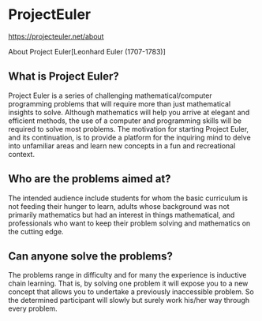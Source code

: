 # ProjectEuler
https://projecteuler.net/about

About Project Euler[Leonhard Euler (1707-1783)]

What is Project Euler?
--------------------
Project Euler is a series of challenging mathematical/computer programming problems that will require more than just mathematical insights to solve. Although mathematics will help you arrive at elegant and efficient methods, the use of a computer and programming skills will be required to solve most problems.
The motivation for starting Project Euler, and its continuation, is to provide a platform for the inquiring mind to delve into unfamiliar areas and learn new concepts in a fun and recreational context.

Who are the problems aimed at?
-----------------------------
The intended audience include students for whom the basic curriculum is not feeding their hunger to learn, adults whose background was not primarily mathematics but had an interest in things mathematical, and professionals who want to keep their problem solving and mathematics on the cutting edge.

Can anyone solve the problems?
----------------------------
The problems range in difficulty and for many the experience is inductive chain learning. That is, by solving one problem it will expose you to a new concept that allows you to undertake a previously inaccessible problem. So the determined participant will slowly but surely work his/her way through every problem.
